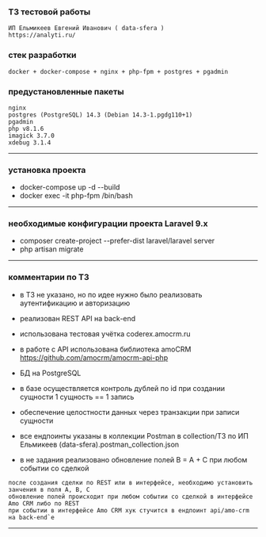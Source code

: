 ### ТЗ тестовой работы
    ИП Ельмикеев Евгений Иванович ( data-sfera )
    https://analyti.ru/

### стек разработки
    docker + docker-compose + nginx + php-fpm + postgres + pgadmin

### предустановленные пакеты
    nginx
    postgres (PostgreSQL) 14.3 (Debian 14.3-1.pgdg110+1)
    pgadmin
    php v8.1.6
    imagick 3.7.0
    xdebug 3.1.4

---
### установка проекта
* docker-compose up -d --build
* docker exec -it php-fpm /bin/bash

---
### необходимые конфигурации проекта Laravel 9.x
* composer create-project --prefer-dist laravel/laravel server
* php artisan migrate

---
### комментарии по ТЗ
* в ТЗ не указано, но по идее нужно было реализовать аутентификацию и авторизацию
* реализован REST API на back-end

* использована тестовая учётка coderex.amocrm.ru
* в работе с API использована библиотека amoCRM https://github.com/amocrm/amocrm-api-php
* БД на PostgreSQL
* в базе осуществляется контроль дублей по id при создании сущности 1 сущность == 1 запись
* обеспечение целостности данных через транзакции при записи сущности
* все ендпоинты указаны в коллекции Postman в collection/ТЗ по ИП Ельмикеев (data-sfera).postman_collection.json
* в не задания реализовано обновление полей B = A + C при любом событии со сделкой

>
    после создания сделки по REST или в интерфейсе, необходимо установить занчения в поля A, B, C
    обновление полей происходит при любом событии со сделкой в интерфейсе Amo CRM либо по REST
    при событии в интерфейсе Amo CRM хук стучится в ендпоинт api/amo-crm на back-end`e

---
